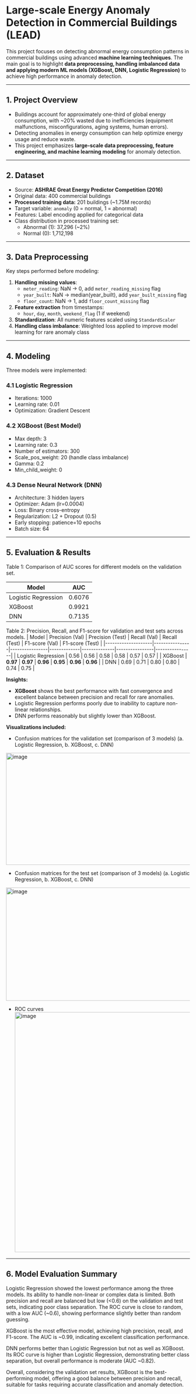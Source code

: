 # Large-scale Energy Anomaly Detection in Commercial Buildings (LEAD)

This project focuses on detecting abnormal energy consumption patterns in commercial buildings using advanced **machine learning techniques**. The main goal is to highlight **data preprocessing, handling imbalanced data and applying modern ML models (XGBoost, DNN, Logistic Regression)** to achieve high performance in anomaly detection.

---

## 1. Project Overview
- Buildings account for approximately one-third of global energy consumption, with ~20% wasted due to inefficiencies (equipment malfunctions, misconfigurations, aging systems, human errors).  
- Detecting anomalies in energy consumption can help optimize energy usage and reduce waste.  
- This project emphasizes **large-scale data preprocessing, feature engineering, and machine learning modeling** for anomaly detection.

---

## 2. Dataset
- Source: **ASHRAE Great Energy Predictor Competition (2016)**  
- Original data: 400 commercial buildings  
- **Processed training data:** 201 buildings (~1.75M records)  
- Target variable: `anomaly` (0 = normal, 1 = abnormal)  
- Features: Label encoding applied for categorical data  
- Class distribution in processed training set:  
  - Abnormal (1): 37,296 (~2%)  
  - Normal (0): 1,712,198  

---

## 3. Data Preprocessing
Key steps performed before modeling:
1. **Handling missing values**:
   - `meter_reading`: NaN → 0, add `meter_reading_missing` flag  
   - `year_built`: NaN → median(year_built), add `year_built_missing` flag  
   - `floor_count`: NaN → 1, add `floor_count_missing` flag
2. **Feature extraction** from timestamps:
   - `hour`, `day`, `month`, `weekend_flag` (1 if weekend)  
3. **Standardization**: All numeric features scaled using `StandardScaler`  
4. **Handling class imbalance**: Weighted loss applied to improve model learning for rare anomaly class  

---

## 4. Modeling
Three models were implemented:

### 4.1 Logistic Regression
- Iterations: 1000  
- Learning rate: 0.01  
- Optimization: Gradient Descent  

### 4.2 XGBoost (Best Model)
- Max depth: 3  
- Learning rate: 0.3  
- Number of estimators: 300  
- Scale_pos_weight: 20 (handle class imbalance)  
- Gamma: 0.2  
- Min_child_weight: 0  

### 4.3 Dense Neural Network (DNN)
- Architecture: 3 hidden layers  
- Optimizer: Adam (lr=0.0004)  
- Loss: Binary cross-entropy  
- Regularization: L2 + Dropout (0.5)  
- Early stopping: patience=10 epochs  
- Batch size: 64  

---

## 5. Evaluation & Results
Table 1: Comparison of AUC scores for different models on the validation set.

| Model             | AUC    |
|------------------|-------|
| Logistic Regression | 0.6076 |
| XGBoost           | 0.9921 |
| DNN               | 0.7135 |

Table 2: Precision, Recall, and F1-score for validation and test sets across models.
| Model               | Precision (Val) | Precision (Test) | Recall (Val) | Recall (Test) | F1-score (Val) | F1-score (Test) |
|--------------------|----------------|----------------|-------------|--------------|----------------|----------------|
| Logistic Regression | 0.56           | 0.56           | 0.58        | 0.58         | 0.57           | 0.57           |
| XGBoost             | **0.97**           | **0.97**           | **0.96**        | **0.95**         | **0.96**           | **0.96**           |
| DNN                 | 0.69           | 0.71           | 0.80        | 0.80         | 0.74           | 0.75           |


**Insights:**
- **XGBoost** shows the best performance with fast convergence and excellent balance between precision and recall for rare anomalies.  
- Logistic Regression performs poorly due to inability to capture non-linear relationships.  
- DNN performs reasonably but slightly lower than XGBoost.  

**Visualizations included:**
- Confusion matrices for the validation set (comparison of 3 models) (a. Logistic Regression, b. XGBoost, c. DNN)
<img width="900" height="306" alt="image" src="https://github.com/user-attachments/assets/4e39a0c8-df39-4c0b-8ba6-dfa325343731" />

- Confusion matrices for the test set (comparison of 3 models) (a. Logistic Regression, b. XGBoost, c. DNN)
<img width="900" height="309" alt="image" src="https://github.com/user-attachments/assets/5765e77d-70ef-4b92-aa87-863646b77557" />

- ROC curves
  <img width="914" height="656" alt="image" src="https://github.com/user-attachments/assets/8e52f04b-6d9a-4227-afc4-38cec311189c" />

---

## 6. Model Evaluation Summary

Logistic Regression showed the lowest performance among the three models. Its ability to handle non-linear or complex data is limited. Both precision and recall are balanced but low (<0.6) on the validation and test sets, indicating poor class separation. The ROC curve is close to random, with a low AUC (~0.6), showing performance slightly better than random guessing.

XGBoost is the most effective model, achieving high precision, recall, and F1-score. The AUC is ~0.99, indicating excellent classification performance.

DNN performs better than Logistic Regression but not as well as XGBoost. Its ROC curve is higher than Logistic Regression, demonstrating better class separation, but overall performance is moderate (AUC ~0.82).

Overall, considering the validation set results, XGBoost is the best-performing model, offering a good balance between precision and recall, suitable for tasks requiring accurate classification and anomaly detection.

